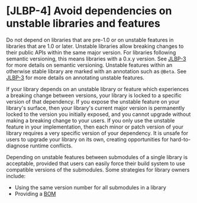 # [JLBP-4] Avoid dependencies on unstable libraries and features

Do not depend on libraries that are pre-1.0 or on unstable features in
libraries that are 1.0 or later.
Unstable libraries allow breaking changes to their
public APIs within the same major version. For libraries following semantic
versioning, this means libraries with a 0.x.y version. See [JLBP-3](JLBP-3.md)
for more details on semantic versioning.
Unstable features within an otherwise stable library
are marked with an annotation such as `@Beta`. See
[JLBP-3](JLBP-3.md) for more details on annotating unstable features.

If your library depends on an unstable library or feature which
experiences a breaking change between versions, your library is locked to
a specific version of that dependency.
If you expose the unstable feature on your library's surface, then your
library's current major version is permanently locked to the version
you initially exposed, and you cannot upgrade without making a
breaking change to your users.
If you only use the unstable feature in your implementation, then each minor
or patch version of your library requires a very specific version of
your dependency. It is unsafe for users to upgrade your library on its own,
creating opportunities for hard-to-diagnose runtime conflicts.

Depending on unstable features between submodules of a single library is
acceptable, provided that users can easily force their build system to use
compatible versions of the submodules. Some strategies for library owners
include:

- Using the same version number for all submodules in a library
- Providing a [BOM](http://maven.apache.org/guides/introduction/introduction-to-dependency-mechanism.html#Importing_Dependencies)
